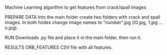 
Machine Learning algorithm to get features from crack/spall images

PREPARE DATA
Into the main folder create two folders with crack and spall images.  In both foldes change image names to "number".jpg ](0.jpg, 1.jpg ... n.jpg).

RUN
Downloads .py file and place it in the main folder, then run it.

RESULTS
ORB_FEATURES CSV file with all features.

